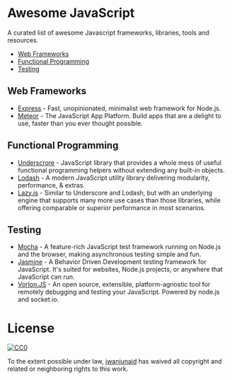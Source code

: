 # Awesome JavaScript

A curated list of awesome Javascript frameworks, libraries, tools and resources.

* [Web Frameworks](#web-frameworks)
* [Functional Programming](#functional-programming)
* [Testing](#testing)

## Web Frameworks

* [Express](http://expressjs.com) - Fast, unopinionated, minimalist web framework for Node.js.
* [Meteor](https://www.meteor.com) - The JavaScript App Platform. Build apps that are a delight to use, faster than you ever thought possible.

## Functional Programming

* [Underscrore](http://underscorejs.org/) - JavaScript library that provides a whole mess of useful functional programming helpers without extending any built-in objects.
* [Lodash](https://lodash.com/) - A modern JavaScript utility library delivering modularity, performance, & extras.
* [Lazy.js](http://danieltao.com/lazy.js/) - Similar to Underscore and Lodash, but with an underlying engine that supports many more use cases than those libraries, while offering comparable or superior performance in most scenarios.

## Testing

* [Mocha](http://mochajs.org/) - A feature-rich JavaScript test framework running on Node.js and the browser, making asynchronous testing simple and fun.
* [Jasmine](http://jasmine.github.io/) - A Behavior Driven Development testing framework for JavaScript. It's suited for websites, Node.js projects, or anywhere that JavaScript can run.
* [Vorlon.JS]() - An open source, extensible, platform-agnostic tool for remotely debugging and testing your JavaScript. Powered by node.js and socket.io.

# License

[![CC0](http://i.creativecommons.org/p/zero/1.0/88x31.png)](http://creativecommons.org/publicdomain/zero/1.0/)

To the extent possible under law, [iwanjunaid](https://github.com/iwanjunaid) has waived all copyright and related or neighboring rights to this work.
